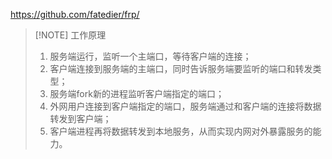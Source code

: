  https://github.com/fatedier/frp/

>[!NOTE] 工作原理
>1. 服务端运行，监听一个主端口，等待客户端的连接；
>2. 客户端连接到服务端的主端口，同时告诉服务端要监听的端口和转发类型；
>3. 服务端fork新的进程监听客户端指定的端口；
>4. 外网用户连接到客户端指定的端口，服务端通过和客户端的连接将数据转发到客户端；
>5. 客户端进程再将数据转发到本地服务，从而实现内网对外暴露服务的能力。

